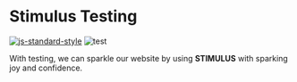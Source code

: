 # Stimulus Testing

[![js-standard-style](https://img.shields.io/badge/code%20style-standard-brightgreen.svg)](http://standardjs.com)
![test](https://github.com/karn18/stimulus-testing/actions/workflows/stimulus.yml/badge.svg)

With testing, we can sparkle our website by using **STIMULUS** with sparking joy and confidence.
